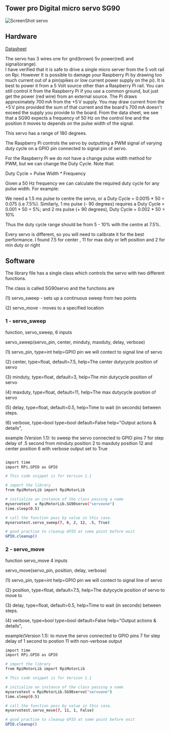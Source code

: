 Tower pro Digital micro servo SG90
----------------------------------

![ScreenShot servo](https://github.com/gavinlyonsrepo/RpiMotorLib/blob/master/screenshot/sg90.jpg)


Hardware
------------------------------------


[Datasheet](http://www.micropik.com/PDF/SG90Servo.pdf)


The servo has 3 wires one for gnd(brown) 5v power(red) and signal(orange).  
I have verified that it is safe to drive a single micro server from the 5 volt rail on Rpi.
However It is possible to damage your Raspberry Pi by drawing 
too much current out of a pin(spikes or low current power supply on the pi). It is best to power it 
from a 5 Volt source other than a Raspberry Pi rail. 
You can still control it from the Raspberry Pi if you use a common ground, 
but just get the power (red wire) from an external source. 
The Pi draws approximately 700 mA from the +5 V supply. You may draw current from the +5 V pins provided 
the sum of that current and the board's 700 mA doesn't exceed the supply you provide to the board. 
From the data sheet, we see that a SG90 expects a frequency of 50 Hz 
on the control line and the position it moves to depends on the pulse width of the signal.

This servo has a range of 180 degrees.

The Raspberry Pi controls the servo by outputting a PWM signal of varying 
duty cycle on a GPIO pin connected to signal pin of servo.

For the Raspberry Pi we do not have a change pulse width method for PWM, 
but we can change the Duty Cycle. Note that:

Duty Cycle = Pulse Width * Frequency

Given a 50 Hz frequency we can calculate the required duty cycle for any pulse width. For example:

We need a 1.5 ms pulse to centre the servo, or a Duty Cycle = 0.0015 * 50 = 0.075 (i.e 7.5%).
Similarly, 1 ms pulse (- 90 degrees) requires a Duty Cycle = 0.001 * 50 = 5%; and
2 ms pulse (+ 90 degrees), Duty Cycle = 0.002 * 50 = 10%

Thus the duty cycle range should be from 5 - 10% with the centre at 7.5%. 

Every servo is different, so you will need to calibrate it for the best performance.
I found 7.5 for center , 11 for max duty or left position and 2 for min duty or right

 
Software
--------------------------------------------

The library file has a single class which controls the servo with two different 
functions.

The class is called SG90servo and the functions are 

(1) servo_sweep - sets up a continuous sweep from two points

(2) servo_move - moves to a specified location


### 1 - servo_sweep

function, servo_sweep, 6 inputs

 servo_sweep(servo_pin, center, minduty, maxduty, delay, verbose)

 (1) servo_pin, type=int help=GPIO pin
 we will contect to signal line of servo
 
 (2) center, type=float, default=7.5,
 help=The center dutycycle position of servo
 
 (3) minduty, type=float, default=3,
 help=The min dutycycle position of servo
 
 (4) maxduty, type=float, default=11,
 help=The max dutycycle position of servo
 
 (5) delay, type=float, default=0.5,
 help=Time to wait (in seconds) between steps.
 
 (6) verbose, type=bool  type=bool default=False
  help="Output actions & details",


 example (Version 1.1): to sweep the servo connected to GPIO pins 7
 for step delay of .5 second from minduty position
 2 to maxduty position 12 and  center position 6
 with verbose output set to True
 
```sh

import time 
import RPi.GPIO as GPIO

# This code snippet is for Version 1.1 

# import the library
from RpiMotorLib import RpiMotorLib 

# initialize an instance of the class passing a name
myservotest  = RpiMotorLib.SG90servo("servoone")
time.sleep(0.5)

# call the function pass by value in this case.
myservotest.servo_sweep(7, 6, 2, 12, .5, True)

# good practise to cleanup GPIO at some point before exit
GPIO.cleanup()
```

### 2 - servo_move


function servo_move 4 inputs

 servo_move(servo_pin, position, delay, verbose)

 (1) servo_pin, type=int help=GPIO pin
 we will contect to signal line of servo
 
 (2) position, type=float, default=7.5,
 help=The  dutycycle position of servo to move to
 
 (3) delay, type=float, default=0.5,
 help=Time to wait (in seconds) between steps.
 
 (4) verbose, type=bool  type=bool default=False
  help="Output actions & details",


 example(Version 1.1): to move the servo connected to GPIO pins 7
 for step delay of 1 second to postion 11
 with non-verbose output
 
```sh
import time 
import RPi.GPIO as GPIO

# import the library
from RpiMotorLib import RpiMotorLib

# This code snippet is for Version 1.1 

# initialize an instance of the class passing a name
myservotest = RpiMotorLib.SG90servo("servoone")
time.sleep(0.5)

# call the function pass by value in this case.
myservotest.servo_move(7, 11, 1, False)

# good practise to cleanup GPIO at some point before exit
GPIO.cleanup()
```

